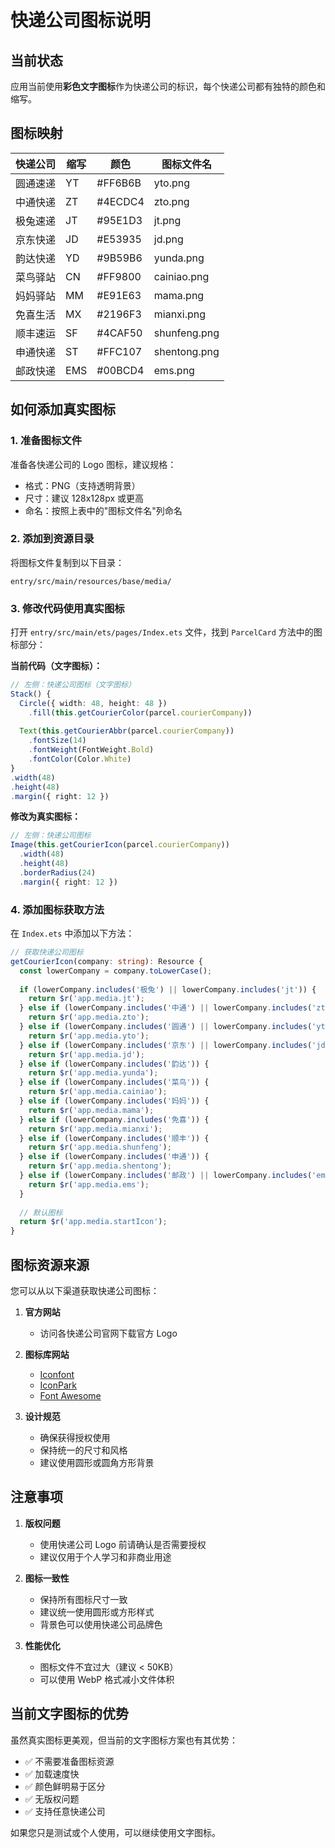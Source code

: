 # 快递公司图标说明

## 当前状态

应用当前使用**彩色文字图标**作为快递公司的标识，每个快递公司都有独特的颜色和缩写。

## 图标映射

| 快递公司 | 缩写 | 颜色 | 图标文件名 |
|---------|------|------|-----------|
| 圆通速递 | YT | #FF6B6B | yto.png |
| 中通快递 | ZT | #4ECDC4 | zto.png |
| 极兔速递 | JT | #95E1D3 | jt.png |
| 京东快递 | JD | #E53935 | jd.png |
| 韵达快递 | YD | #9B59B6 | yunda.png |
| 菜鸟驿站 | CN | #FF9800 | cainiao.png |
| 妈妈驿站 | MM | #E91E63 | mama.png |
| 免喜生活 | MX | #2196F3 | mianxi.png |
| 顺丰速运 | SF | #4CAF50 | shunfeng.png |
| 申通快递 | ST | #FFC107 | shentong.png |
| 邮政快递 | EMS | #00BCD4 | ems.png |

## 如何添加真实图标

### 1. 准备图标文件

准备各快递公司的 Logo 图标，建议规格：
- 格式：PNG（支持透明背景）
- 尺寸：建议 128x128px 或更高
- 命名：按照上表中的"图标文件名"列命名

### 2. 添加到资源目录

将图标文件复制到以下目录：
```
entry/src/main/resources/base/media/
```

### 3. 修改代码使用真实图标

打开 `entry/src/main/ets/pages/Index.ets` 文件，找到 `ParcelCard` 方法中的图标部分：

**当前代码（文字图标）：**
```typescript
// 左侧：快递公司图标（文字图标）
Stack() {
  Circle({ width: 48, height: 48 })
    .fill(this.getCourierColor(parcel.courierCompany))
  
  Text(this.getCourierAbbr(parcel.courierCompany))
    .fontSize(14)
    .fontWeight(FontWeight.Bold)
    .fontColor(Color.White)
}
.width(48)
.height(48)
.margin({ right: 12 })
```

**修改为真实图标：**
```typescript
// 左侧：快递公司图标
Image(this.getCourierIcon(parcel.courierCompany))
  .width(48)
  .height(48)
  .borderRadius(24)
  .margin({ right: 12 })
```

### 4. 添加图标获取方法

在 `Index.ets` 中添加以下方法：

```typescript
// 获取快递公司图标
getCourierIcon(company: string): Resource {
  const lowerCompany = company.toLowerCase();
  
  if (lowerCompany.includes('极兔') || lowerCompany.includes('jt')) {
    return $r('app.media.jt');
  } else if (lowerCompany.includes('中通') || lowerCompany.includes('zto')) {
    return $r('app.media.zto');
  } else if (lowerCompany.includes('圆通') || lowerCompany.includes('yto')) {
    return $r('app.media.yto');
  } else if (lowerCompany.includes('京东') || lowerCompany.includes('jd')) {
    return $r('app.media.jd');
  } else if (lowerCompany.includes('韵达')) {
    return $r('app.media.yunda');
  } else if (lowerCompany.includes('菜鸟')) {
    return $r('app.media.cainiao');
  } else if (lowerCompany.includes('妈妈')) {
    return $r('app.media.mama');
  } else if (lowerCompany.includes('免喜')) {
    return $r('app.media.mianxi');
  } else if (lowerCompany.includes('顺丰')) {
    return $r('app.media.shunfeng');
  } else if (lowerCompany.includes('申通')) {
    return $r('app.media.shentong');
  } else if (lowerCompany.includes('邮政') || lowerCompany.includes('ems')) {
    return $r('app.media.ems');
  }
  
  // 默认图标
  return $r('app.media.startIcon');
}
```

## 图标资源来源

您可以从以下渠道获取快递公司图标：

1. **官方网站**
   - 访问各快递公司官网下载官方 Logo

2. **图标库网站**
   - [Iconfont](https://www.iconfont.cn/)
   - [IconPark](https://iconpark.oceanengine.com/)
   - [Font Awesome](https://fontawesome.com/)

3. **设计规范**
   - 确保获得授权使用
   - 保持统一的尺寸和风格
   - 建议使用圆形或圆角方形背景

## 注意事项

1. **版权问题**
   - 使用快递公司 Logo 前请确认是否需要授权
   - 建议仅用于个人学习和非商业用途

2. **图标一致性**
   - 保持所有图标尺寸一致
   - 建议统一使用圆形或方形样式
   - 背景色可以使用快递公司品牌色

3. **性能优化**
   - 图标文件不宜过大（建议 < 50KB）
   - 可以使用 WebP 格式减小文件体积

## 当前文字图标的优势

虽然真实图标更美观，但当前的文字图标方案也有其优势：

- ✅ 不需要准备图标资源
- ✅ 加载速度快
- ✅ 颜色鲜明易于区分
- ✅ 无版权问题
- ✅ 支持任意快递公司

如果您只是测试或个人使用，可以继续使用文字图标。


